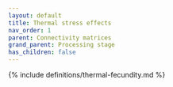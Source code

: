 ```yaml
---
layout: default
title: Thermal stress effects
nav_order: 1
parent: Connectivity matrices
grand_parent: Processing stage
has_children: false
---
```

{% include definitions/thermal-fecundity.md %}